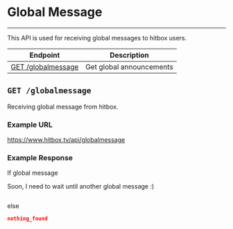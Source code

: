 # Global Message
***

This API is used for receiving  global messages to hitbox users.

| Endpoint | Description |
| ---- | --------------- |
| [GET /globalmessage](/README.md#get-globalmessage) | Get global announcements |

## `GET /globalmessage`

Receiving global message from hitbox.

### Example URL

https://www.hitbox.tv/api/globalmessage

### Example Response 

If global message

Soon, I need to wait until another global message :)
```json

```

else

```json
nothing_found
```
